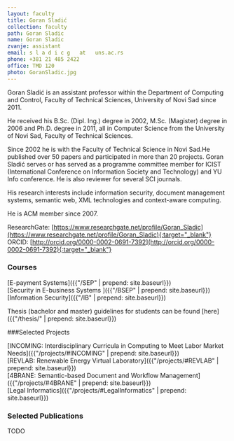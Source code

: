 ```yaml
---
layout: faculty
title: Goran Sladić
collection: faculty
path: Goran Sladic
name: Goran Sladic
zvanje: assistant
email: s l a d i c g   at   uns.ac.rs
phone: +381 21 485 2422
office: TMD 120
photo: GoranSladic.jpg
---
```


Goran Sladić is an assistant professor within the Department of Computing and Control, Faculty of Technical Sciences, University of Novi Sad since 2011.

He received his B.Sc. (Dipl. Ing.) degree in 2002, M.Sc. (Magister) degree in 2006 and Ph.D. degree in 2011, all in Computer Science from the University of Novi Sad, Faculty of Technical Sciences.

Since 2002 he is with the Faculty of Technical Science in Novi Sad.He published over 50 papers and participated in more than 20 projects. Goran Sladić serves or has served as a programme committee member for ICIST (International Conference on Information Society and Technology) and YU Info conference. He is also reviewer for several SCI journals.

His research interests include information security, document management systems, semantic web, XML technologies and context-aware computing.

He is ACM member since 2007.

ResearchGate: [https://www.researchgate.net/profile/Goran_Sladic](https://www.researchgate.net/profile/Goran_Sladic){:target="_blank"}  
ORCID: [http://orcid.org/0000-0002-0691-7392](http://orcid.org/0000-0002-0691-7392){:target="_blank"}  

### Courses

[E-payment Systems]({{"/SEP" | prepend: site.baseurl}})   
[Security in E-business Systems ]({{"/BSEP" | prepend: site.baseurl}})   
[Information Security]({{"/IB" | prepend: site.baseurl}})   

Thesis (bachelor and master) guidelines for students can be found [here]({{"/thesis/" | prepend: site.baseurl}})

###Selected Projects

[INCOMING: Interdisciplinary Curricula in Computing to Meet Labor Market Needs]({{"/projects/#INCOMING" | prepend: site.baseurl}})  
[REVLAB: Renewable Energy Virtual Laboratory]({{"/projects/#REVLAB" | prepend: site.baseurl}})  
[4BRANE: Semantic-based Document and Workflow Management]({{"/projects/#4BRANE" | prepend: site.baseurl}})  
[Legal Informatics]({{"/projects/#LegalInformatics" | prepend: site.baseurl}})  




 

### Selected Publications

TODO
